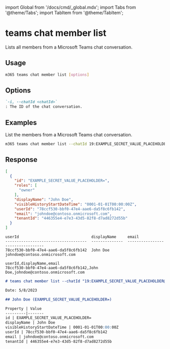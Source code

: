 <!-- DISCLAIMER: All secrets, passwords, and sensitive values in this document are examples only and not real credentials. -->
import Global from '/docs/cmd/_global.mdx';
import Tabs from '@theme/Tabs';
import TabItem from '@theme/TabItem';

# teams chat member list

Lists all members from a Microsoft Teams chat conversation.

## Usage

```sh
m365 teams chat member list [options]
```

## Options

```md definition-list
`-i, --chatId <chatId>`
: The ID of the chat conversation.
```

<Global />

## Examples

List the members from a Microsoft Teams chat conversation.

```sh
m365 teams chat member list --chatId 19:EXAMPLE_SECRET_VALUE_PLACEHOLDER@unq.gbl.spaces
```

## Response

<Tabs>
  <TabItem value="JSON">

  ```json
  [
    {
      "id": "EXAMPLE_SECRET_VALUE_PLACEHOLDER=",
      "roles": [
        "owner"
      ],
      "displayName": "John Doe",
      "visibleHistoryStartDateTime": "0001-01-01T00:00:00Z",
      "userId": "78ccf530-bbf0-47e4-aae6-da5f8c6fb142",
      "email": "johndoe@contoso.onmicrosoft.com",
      "tenantId": "446355e4-e7e3-43d5-82f8-d7ad8272d55b"
    }
  ]
  ```

  </TabItem>
  <TabItem value="Text">

  ```text
  userId                                displayName     email
  ------------------------------------  --------------  ---------------------------------
  78ccf530-bbf0-47e4-aae6-da5f8c6fb142  John Doe        johndoe@contoso.onmicrosoft.com
  ```

  </TabItem>
  <TabItem value="CSV">

  ```csv
  userId,displayName,email
  78ccf530-bbf0-47e4-aae6-da5f8c6fb142,John Doe,johndoe@contoso.onmicrosoft.com
  ```

  </TabItem>
  <TabItem value="Markdown">

  ```md
  # teams chat member list --chatId "19:EXAMPLE_SECRET_VALUE_PLACEHOLDER@unq.gbl.spaces"

  Date: 5/8/2023

  ## John Doe (EXAMPLE_SECRET_VALUE_PLACEHOLDER=)

  Property | Value
  ---------|-------
  id | EXAMPLE_SECRET_VALUE_PLACEHOLDER=
  displayName | John Doe
  visibleHistoryStartDateTime | 0001-01-01T00:00:00Z
  userId | 78ccf530-bbf0-47e4-aae6-da5f8c6fb142
  email | johndoe@contoso.onmicrosoft.com
  tenantId | 446355e4-e7e3-43d5-82f8-d7ad8272d55b
  ```

  </TabItem>
</Tabs>
